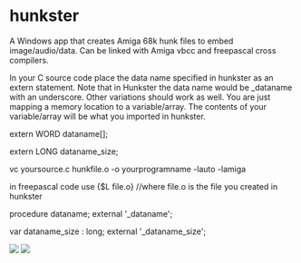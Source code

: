 # hunkster
A Windows app that creates Amiga 68k hunk files to embed image/audio/data. 
Can be linked with Amiga vbcc and freepascal cross compilers.

In your C source code place the data name specified in hunkster as an extern statement. 
Note that in Hunkster the data name would be _dataname with an underscore. Other variations 
should work as well. You are just mapping a memory location to a variable/array. The contents 
of your variable/array will be what you imported in hunkster.

extern WORD dataname[];

extern LONG dataname_size;

vc yoursource.c hunkfile.o -o yourprogramname -lauto -lamiga

in freepascal code use {$L file.o}  //where file.o is the file you created in hunkster

procedure dataname; external '_dataname';

var
 dataname_size : long; external '_dataname_size';

![](https://github.com/retronick2020/hunkster/wiki/hunkstergui.png)
![](https://github.com/retronick2020/hunkster/wiki/hunkster_console.png)


